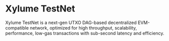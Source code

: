 # Xylume TestNet

Xylume TestNet is a next-gen UTXO DAG-based decentralized EVM-compatible network, optimized for high throughput, scalability, performance, low-gas transactions with sub-second latency and efficiency.
